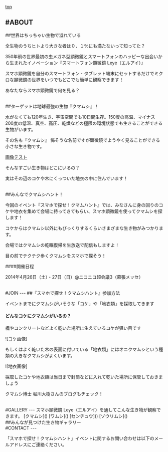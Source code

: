 [top](https://dl.dropboxusercontent.com/u/19203409/toppic.png)

#ABOUT
---

##世界はちっちゃい生物で溢れている

全生物のうちヒトより大きな者は０．１％にも満たないって知ってた？

350年前の世界最初の虫メガネ型顕微鏡とスマートフォンのハッピーな出会いから生まれたイノベーション『スマートフォン顕微鏡 Leye（エルアイ）』

スマホ顕微鏡を自分のスマートフォン・タブレット端末にセットするだけでミクロな顕微鏡の世界をいつでもどこでも簡単に観察できます！

あなたならスマホ顕微鏡で何を見る？

<br>
##ターゲットは地球最強の生物『クマムシ』！

水がなくても120年生き、宇宙空間でも10日間生存。150度の高温、マイナス200度の低温、真空、高圧、乾燥などの極限の環境状態でも生きることができる生物がいます。

その名も『クマムシ』
怖そうな名前ですが顕微鏡でようやく見ることができる小さな生き物です。

[画像テスト](https://dl.dropboxusercontent.com/u/19203409/aboutKumamushi.gif)

そんなすごい生き物はどこにいるの？

実はその辺のコケや木にくっついた地衣の中に住んでいます！

<br>
##みんなでクマムシハント！

今回のイベント『スマホで探せ！クマムハント』では、みなさんに身の回りのコケや地衣を集めて会場に持ってきてもらい、スマホ顕微鏡を使ってクマムシを探します！

コケからはクマムシ以外にもびっくりするくらいさまざまな生き物がみつかります。

会場ではクマムシの乾眠復帰を生放送で配信もしますよ！

目の前でテクテク歩くクマムシをスマホで探そう！

####開催日程

2014年4月26日（土）・27日（日）@ニコニコ超会議3（幕張メッセ）



<br>
#JOIN
---
##『スマホで探せ！クマムシハント』参加方法

イベントまでにクマムシがいそうな「コケ」や「地衣類」を採取してきます


#### どんなコケにクマムシがいるの？
橋やコンクリートなどよく乾いた場所に生えているコケが狙い目です

![コケ画像]

もしくはよく乾いた木の表面に付いている「地衣類」にはオニクマムシという種類の大きなクマムシがよくいます。

![地衣画像]

採取したコケや地衣類は当日まで封筒などに入れて乾いた場所に保管しておきましょう


クマムシ博士 堀川大樹さんのブログもチェック！

<br>
#GALLERY
---
スマホ顕微鏡 Leye（エルアイ）を通してこんな生き物が観察できます。
[クマムシ]()
[ワムシ]()
[センチュウ]()
[ゾウリムシ]()

<br>
##みんなが見つけた生き物ギャラリー



<br>
#CONTACT
---

「スマホで探せ！クマムシハント」イベントに関するお問い合わせは以下のメールアドレスにご連絡ください。
